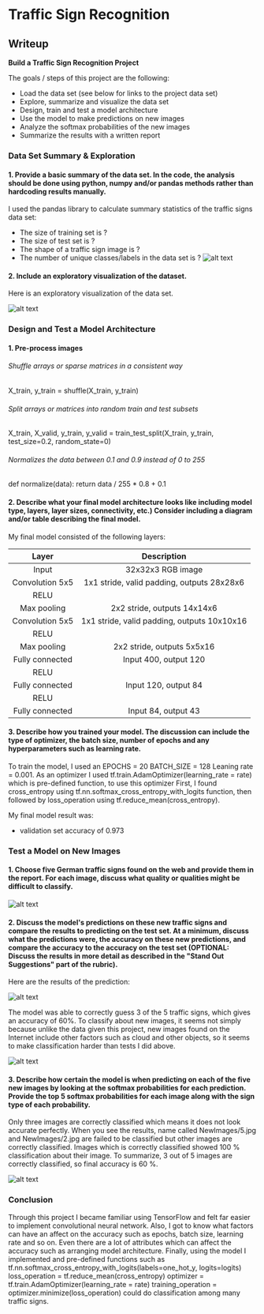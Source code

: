 # **Traffic Sign Recognition** 

## Writeup


**Build a Traffic Sign Recognition Project**

The goals / steps of this project are the following:
* Load the data set (see below for links to the project data set)
* Explore, summarize and visualize the data set
* Design, train and test a model architecture
* Use the model to make predictions on new images
* Analyze the softmax probabilities of the new images
* Summarize the results with a written report

[//]: # (Image References)

[image1]: ./Output/1.PNG "Visualization"
[image2]: ./Output/2.PNG "New Images"
[image3]: ./Output/3.PNG "Classification for new images"
[image4]: ./Output/4.PNG "Accuracy for new images"
[image5]: ./Output/5.PNG "Top five classification for new images"
[image6]: ./Output/samples.png "All labels"

### Data Set Summary & Exploration

#### 1. Provide a basic summary of the data set. In the code, the analysis should be done using python, numpy and/or pandas methods rather than hardcoding results manually.

I used the pandas library to calculate summary statistics of the traffic
signs data set:

* The size of training set is ?
* The size of test set is ?
* The shape of a traffic sign image is ?
* The number of unique classes/labels in the data set is ?
![alt text][image1]

#### 2. Include an exploratory visualization of the dataset.

Here is an exploratory visualization of the data set.

![alt text][image6]

### Design and Test a Model Architecture

#### 1. Pre-process images

###### Shuffle arrays or sparse matrices in a consistent way
X_train, y_train = shuffle(X_train, y_train)

###### Split arrays or matrices into random train and test subsets
X_train, X_valid, y_train, y_valid = train_test_split(X_train, y_train, test_size=0.2, random_state=0)

###### Normalizes the data between 0.1 and 0.9 instead of 0 to 255    
def normalize(data):
    return data / 255 * 0.8 + 0.1
    
#### 2. Describe what your final model architecture looks like including model type, layers, layer sizes, connectivity, etc.) Consider including a diagram and/or table describing the final model.

My final model consisted of the following layers:

| Layer         		|     Description	        					| 
|:---------------------:|:---------------------------------------------:| 
| Input         		| 32x32x3 RGB image   							| 
| Convolution 5x5     	| 1x1 stride, valid padding, outputs 28x28x6 	|
| RELU					|												|
| Max pooling	      	| 2x2 stride,  outputs 14x14x6 					|
| Convolution 5x5	    | 1x1 stride, valid padding, outputs 10x10x16  	|
| RELU					|												|
| Max pooling	      	| 2x2 stride,  outputs 5x5x16 					|
| Fully connected		| Input 400, output 120      					|
| RELU					|												|
| Fully connected		| Input 120, output 84      					|
| RELU					|												|
| Fully connected		| Input 84, output 43       					|

#### 3. Describe how you trained your model. The discussion can include the type of optimizer, the batch size, number of epochs and any hyperparameters such as learning rate.

To train the model, I used an 
EPOCHS = 20
BATCH_SIZE = 128
Leaning rate = 0.001.
As an optimizer I used tf.train.AdamOptimizer(learning_rate = rate) which is pre-defined function, to use this optimizer 
First, I found cross_entropy using tf.nn.softmax_cross_entropy_with_logits function, then followed by loss_operation using tf.reduce_mean(cross_entropy).

My final model result was:

* validation set accuracy of 0.973 

### Test a Model on New Images

#### 1. Choose five German traffic signs found on the web and provide them in the report. For each image, discuss what quality or qualities might be difficult to classify.
 ![alt text][image2] 
 
 #### 2. Discuss the model's predictions on these new traffic signs and compare the results to predicting on the test set. At a minimum, discuss what the predictions were, the accuracy on these new predictions, and compare the accuracy to the accuracy on the test set (OPTIONAL: Discuss the results in more detail as described in the "Stand Out Suggestions" part of the rubric).

Here are the results of the prediction:

 ![alt text][image3] 
 
 The model was able to correctly guess 3 of the 5 traffic signs, which gives an accuracy of 60%. To classify about new images, it seems not simply because unlike the data given this project, new images found on the Internet include other factors such as cloud and other objects, so it seems to make classification harder than tests I did above.
 
 ![alt text][image4] 
 #### 3. Describe how certain the model is when predicting on each of the five new images by looking at the softmax probabilities for each prediction. Provide the top 5 softmax probabilities for each image along with the sign type of each probability. 
Only three images are correctly classified which means it does not look accurate perfectly. When you see the results, name called NewImages/5.jpg and NewImages/2.jpg are failed to be classified but other images are correctly classified. Images which is correctly classified showed 100 % classification about their image. To summarize, 3 out of 5 images are correctly classified, so final accuracy is 60 %.

 ![alt text][image5]
 
 ### Conclusion
 
Through this project I became familiar using TensorFlow and felt far easier to implement convolutional neural network. 
Also, I got to know what factors can have an affect on the accuracy such as epochs, batch size, learning rate and so on.
Even there are a lot of attributes which can affect the accuracy such as arranging model architecture.
Finally, using the model I implemented and pre-defined functions such as tf.nn.softmax_cross_entropy_with_logits(labels=one_hot_y, logits=logits)
loss_operation = tf.reduce_mean(cross_entropy)
optimizer = tf.train.AdamOptimizer(learning_rate = rate)
training_operation = optimizer.minimize(loss_operation) could do classification among many traffic signs.
